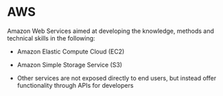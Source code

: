 # AWS
Amazon Web Services aimed at developing the knowledge, methods and technical skills in the following:
 
* Amazon Elastic Compute Cloud (EC2) 

* Amazon Simple Storage Service (S3) 
  
* Other services are not exposed directly to end users, but instead offer functionality through APIs for developers


